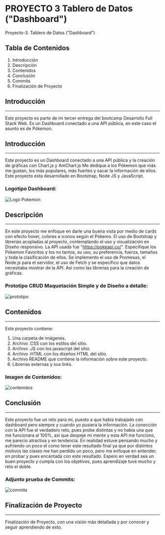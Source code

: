 # PROYECTO 3 Tablero de Datos ("Dashboard")
 Proyecto-3. Tablero de Datos ("Dashboard")


## Tabla de Contenidos
1. Introducción
2. Descripción
3. Contenidos
4. Conclusión
5. Commits
6. Finalización de Proyecto

## Introducción
***
Este proyecto es parte de mi tercer entrega del bootcamp Desarrollo Full Stack Web.
Es un Dashboard conectado a una API pública, en este caso el asunto es de Pókemon.

## Introducción
***
Este proyecto es un Dashboard conectado a una API pública y la creación de gráficas con Chart.js y AmChart.js 
Me dedique a los Pókemon que más me gustan, los más populares, más fuertes y sacar la información de ellos. 
Este proyecto esta desarrollado en Bootstrap, Node JS y JavaScript.
### Logotipo Dashboard:
![Logo Pokemon](https://user-images.githubusercontent.com/111624621/204070507-37a4add2-6aa8-4c0c-a5ca-07be6714f92b.png)

## Descripción
***
En este  proyecto me enfoque en darle una buena vista por medio de cards con efecto hover, colores e iconos según el Pókemo. El uso de Bootstrap y librerias acopladas al proyecto, contemplando el uso y visualización en Diseño responsivo. La API usada fue "https://pokeapi.co/". Especifique los Pókemon Favoritos y los no tantos, su uso, su preferencia, fuerza, tamaños y toda la clasificación de ellos. Se implemento el uso de Promesas, el Node.js para el servidor, el uso de Fetch y se especifico que datos necesitaba mostrar de la API.
Así como las librerias para la creación de gráficas.

### Prototipo CRUD Maquetación Simple y de Diseño a detalle:
![prototipo](https://user-images.githubusercontent.com/111624621/204071225-974dd731-0187-46cb-bd11-d2719e722c8d.jpg)

## Contenidos
***
Este proyecto contiene:
1. Una carpeta de imágenes.
2. Archivo .CSS con los estilos del sitio.
3. Archivo .JS con los javascript del sitio.
4. Archivo .HTML con los diseños HTML del sitio.
5. Archivo README que contiene la información sobre este proyecto.
6. Librerias externas y sus links.

### Imagen de Contenidos:
![contenidos](https://user-images.githubusercontent.com/111624621/204070604-10c0ed68-8aa2-4cde-bd67-7b3f8b8ac0f2.png)


## Conclusión
***
Este proyecto fue un reto para mi, puesto a que había trabajado con dashboard pero siempre y cuando yo pusiera la información. La conección con la API fue el verdadero reto, pues probe distintas y no había una que me funcionara al 100%, así que despeje mi mente y esta API me funciono, me parecio atractiva y en tendencia. En realidad estuve pensando mucho y sufriendo un poco el como tener este resultado final ya que por distintos motivos las clases me han perdido un poco, pero me enfoque en entender, en probar y pues encantada con este resultado. 
Espero en verdad sea un buen proyecto y cumpla con los objetivos, pues aprendizaje tuve mucho y reto el doble. 

### Adjunto prueba de Commits:
![commits](https://user-images.githubusercontent.com/111624621/204070649-73a13055-ed37-455e-834b-e030e65fa7a7.png)

## Finalización de Proyecto
***
Finalización de Proyecto, con una visión más detallada y por conocer y seguir aprendiendo de esto.
 
